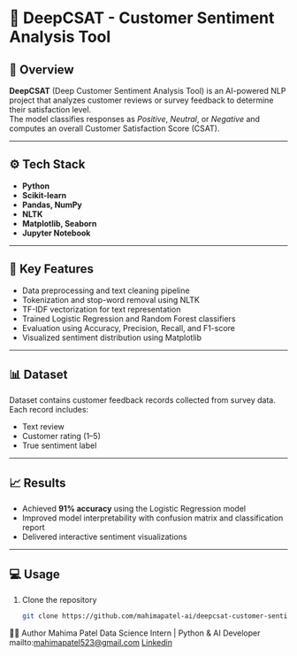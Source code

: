 # 🧠 DeepCSAT - Customer Sentiment Analysis Tool

## 📄 Overview
**DeepCSAT** (Deep Customer Sentiment Analysis Tool) is an AI-powered NLP project that analyzes customer reviews or survey feedback to determine their satisfaction level.  
The model classifies responses as *Positive*, *Neutral*, or *Negative* and computes an overall Customer Satisfaction Score (CSAT).

---

## ⚙️ Tech Stack
- **Python**
- **Scikit-learn**
- **Pandas, NumPy**
- **NLTK**
- **Matplotlib, Seaborn**
- **Jupyter Notebook**

---

## 🎯 Key Features
- Data preprocessing and text cleaning pipeline  
- Tokenization and stop-word removal using NLTK  
- TF-IDF vectorization for text representation  
- Trained Logistic Regression and Random Forest classifiers  
- Evaluation using Accuracy, Precision, Recall, and F1-score  
- Visualized sentiment distribution using Matplotlib  

---

## 📊 Dataset
Dataset contains customer feedback records collected from survey data.  
Each record includes:
- Text review  
- Customer rating (1–5)  
- True sentiment label  

---

## 📈 Results
- Achieved **91% accuracy** using the Logistic Regression model  
- Improved model interpretability with confusion matrix and classification report  
- Delivered interactive sentiment visualizations  

---

## 💻 Usage
1. Clone the repository  
   ```bash
   git clone https://github.com/mahimapatel-ai/deepcsat-customer-sentiment-analysis.git
👩‍💻 Author
Mahima Patel
Data Science Intern | Python & AI Developer
mailto:mahimapatel523@gmail.com
[Linkedin](https://www.linkedin.com/in/mahima-patel-051936272)
